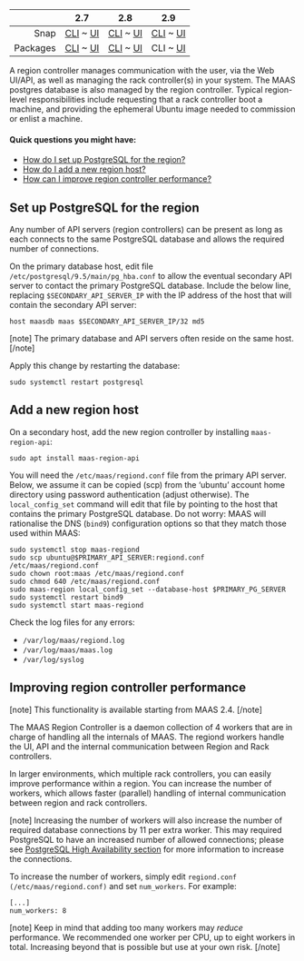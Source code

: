 <!-- deb-2-7-cli
||2.7|2.8|2.9|
|-----:|:-----:|:-----:|:-----:|
|Snap|[CLI](/t/region-controllers-snap-2-7-cli/3066) ~ [UI](/t/region-controllers-snap-2-7-ui/3067)|[CLI](/t/region-controllers-snap-2-8-cli/3068) ~ [UI](/t/region-controllers-snap-2-8-ui/3069)|[CLI](/t/region-controllers-snap-2-9-cli/3070) ~ [UI](/t/region-controllers-snap-2-9-ui/3071)|
|Packages|CLI ~ [UI](/t/region-controllers-deb-2-7-ui/3073)|[CLI](/t/region-controllers-deb-2-8-cli/3074) ~ [UI](/t/region-controllers-deb-2-8-ui/3075)|[CLI](/t/region-controllers-deb-2-9-cli/3076) ~ [UI](/t/region-controllers-deb-2-9-ui/3077)|
 deb-2-7-cli -->

<!-- deb-2-7-ui
||2.7|2.8|2.9|
|-----:|:-----:|:-----:|:-----:|
|Snap|[CLI](/t/region-controllers-snap-2-7-cli/3066) ~ [UI](/t/region-controllers-snap-2-7-ui/3067)|[CLI](/t/region-controllers-snap-2-8-cli/3068) ~ [UI](/t/region-controllers-snap-2-8-ui/3069)|[CLI](/t/region-controllers-snap-2-9-cli/3070) ~ [UI](/t/region-controllers-snap-2-9-ui/3071)|
|Packages|[CLI](/t/region-controllers-deb-2-7-cli/3072) ~ UI|[CLI](/t/region-controllers-deb-2-8-cli/3074) ~ [UI](/t/region-controllers-deb-2-8-ui/3075)|[CLI](/t/region-controllers-deb-2-9-cli/3076) ~ [UI](/t/region-controllers-deb-2-9-ui/3077)|
 deb-2-7-ui -->

<!-- deb-2-8-cli
||2.7|2.8|2.9|
|-----:|:-----:|:-----:|:-----:|
|Snap|[CLI](/t/region-controllers-snap-2-7-cli/3066) ~ [UI](/t/region-controllers-snap-2-7-ui/3067)|[CLI](/t/region-controllers-snap-2-8-cli/3068) ~ [UI](/t/region-controllers-snap-2-8-ui/3069)|[CLI](/t/region-controllers-snap-2-9-cli/3070) ~ [UI](/t/region-controllers-snap-2-9-ui/3071)|
|Packages|[CLI](/t/region-controllers-deb-2-7-cli/3072) ~ [UI](/t/region-controllers-deb-2-7-ui/3073)|CLI ~ [UI](/t/region-controllers-deb-2-8-ui/3075)|[CLI](/t/region-controllers-deb-2-9-cli/3076) ~ [UI](/t/region-controllers-deb-2-9-ui/3077)|
 deb-2-8-cli -->

<!-- deb-2-8-ui
||2.7|2.8|2.9|
|-----:|:-----:|:-----:|:-----:|
|Snap|[CLI](/t/region-controllers-snap-2-7-cli/3066) ~ [UI](/t/region-controllers-snap-2-7-ui/3067)|[CLI](/t/region-controllers-snap-2-8-cli/3068) ~ [UI](/t/region-controllers-snap-2-8-ui/3069)|[CLI](/t/region-controllers-snap-2-9-cli/3070) ~ [UI](/t/region-controllers-snap-2-9-ui/3071)|
|Packages|[CLI](/t/region-controllers-deb-2-7-cli/3072) ~ [UI](/t/region-controllers-deb-2-7-ui/3073)|[CLI](/t/region-controllers-deb-2-8-cli/3074) ~ UI|[CLI](/t/region-controllers-deb-2-9-cli/3076) ~ [UI](/t/region-controllers-deb-2-9-ui/3077)|
 deb-2-8-ui -->

||2.7|2.8|2.9|
|-----:|:-----:|:-----:|:-----:|
|Snap|[CLI](/t/region-controllers-snap-2-7-cli/3066) ~ [UI](/t/region-controllers-snap-2-7-ui/3067)|[CLI](/t/region-controllers-snap-2-8-cli/3068) ~ [UI](/t/region-controllers-snap-2-8-ui/3069)|[CLI](/t/region-controllers-snap-2-9-cli/3070) ~ [UI](/t/region-controllers-snap-2-9-ui/3071)|
|Packages|[CLI](/t/region-controllers-deb-2-7-cli/3072) ~ [UI](/t/region-controllers-deb-2-7-ui/3073)|[CLI](/t/region-controllers-deb-2-8-cli/3074) ~ [UI](/t/region-controllers-deb-2-8-ui/3075)|CLI ~ [UI](/t/region-controllers-deb-2-9-ui/3077)|

<!-- deb-2-9-ui
||2.7|2.8|2.9|
|-----:|:-----:|:-----:|:-----:|
|Snap|[CLI](/t/region-controllers-snap-2-7-cli/3066) ~ [UI](/t/region-controllers-snap-2-7-ui/3067)|[CLI](/t/region-controllers-snap-2-8-cli/3068) ~ [UI](/t/region-controllers-snap-2-8-ui/3069)|[CLI](/t/region-controllers-snap-2-9-cli/3070) ~ [UI](/t/region-controllers-snap-2-9-ui/3071)|
|Packages|[CLI](/t/region-controllers-deb-2-7-cli/3072) ~ [UI](/t/region-controllers-deb-2-7-ui/3073)|[CLI](/t/region-controllers-deb-2-8-cli/3074) ~ [UI](/t/region-controllers-deb-2-8-ui/3075)|[CLI](/t/region-controllers-deb-2-9-cli/3076) ~ UI|
 deb-2-9-ui -->

<!-- snap-2-7-cli
||2.7|2.8|2.9|
|-----:|:-----:|:-----:|:-----:|
|Snap|CLI ~ [UI](/t/region-controllers-snap-2-7-ui/3067)|[CLI](/t/region-controllers-snap-2-8-cli/3068) ~ [UI](/t/region-controllers-snap-2-8-ui/3069)|[CLI](/t/region-controllers-snap-2-9-cli/3070) ~ [UI](/t/region-controllers-snap-2-9-ui/3071)|
|Packages|[CLI](/t/region-controllers-deb-2-7-cli/3072) ~ [UI](/t/region-controllers-deb-2-7-ui/3073)|[CLI](/t/region-controllers-deb-2-8-cli/3074) ~ [UI](/t/region-controllers-deb-2-8-ui/3075)|[CLI](/t/region-controllers-deb-2-9-cli/3076) ~ [UI](/t/region-controllers-deb-2-9-ui/3077)|
 snap-2-7-cli -->

<!-- snap-2-7-ui
||2.7|2.8|2.9|
|-----:|:-----:|:-----:|:-----:|
|Snap|[CLI](/t/region-controllers-snap-2-7-cli/3066) ~ UI|[CLI](/t/region-controllers-snap-2-8-cli/3068) ~ [UI](/t/region-controllers-snap-2-8-ui/3069)|[CLI](/t/region-controllers-snap-2-9-cli/3070) ~ [UI](/t/region-controllers-snap-2-9-ui/3071)|
|Packages|[CLI](/t/region-controllers-deb-2-7-cli/3072) ~ [UI](/t/region-controllers-deb-2-7-ui/3073)|[CLI](/t/region-controllers-deb-2-8-cli/3074) ~ [UI](/t/region-controllers-deb-2-8-ui/3075)|[CLI](/t/region-controllers-deb-2-9-cli/3076) ~ [UI](/t/region-controllers-deb-2-9-ui/3077)|
 snap-2-7-ui -->

<!-- snap-2-8-cli
||2.7|2.8|2.9|
|-----:|:-----:|:-----:|:-----:|
|Snap|[CLI](/t/region-controllers-snap-2-7-cli/3066) ~ [UI](/t/region-controllers-snap-2-7-ui/3067)|CLI ~ [UI](/t/region-controllers-snap-2-8-ui/3069)|[CLI](/t/region-controllers-snap-2-9-cli/3070) ~ [UI](/t/region-controllers-snap-2-9-ui/3071)|
|Packages|[CLI](/t/region-controllers-deb-2-7-cli/3072) ~ [UI](/t/region-controllers-deb-2-7-ui/3073)|[CLI](/t/region-controllers-deb-2-8-cli/3074) ~ [UI](/t/region-controllers-deb-2-8-ui/3075)|[CLI](/t/region-controllers-deb-2-9-cli/3076) ~ [UI](/t/region-controllers-deb-2-9-ui/3077)|
 snap-2-8-cli -->

<!-- snap-2-8-ui
||2.7|2.8|2.9|
|-----:|:-----:|:-----:|:-----:|
|Snap|[CLI](/t/region-controllers-snap-2-7-cli/3066) ~ [UI](/t/region-controllers-snap-2-7-ui/3067)|[CLI](/t/region-controllers-snap-2-8-cli/3068) ~ UI|[CLI](/t/region-controllers-snap-2-9-cli/3070) ~ [UI](/t/region-controllers-snap-2-9-ui/3071)|
|Packages|[CLI](/t/region-controllers-deb-2-7-cli/3072) ~ [UI](/t/region-controllers-deb-2-7-ui/3073)|[CLI](/t/region-controllers-deb-2-8-cli/3074) ~ [UI](/t/region-controllers-deb-2-8-ui/3075)|[CLI](/t/region-controllers-deb-2-9-cli/3076) ~ [UI](/t/region-controllers-deb-2-9-ui/3077)|
 snap-2-8-ui -->

<!-- snap-2-9-cli
||2.7|2.8|2.9|
|-----:|:-----:|:-----:|:-----:|
|Snap|[CLI](/t/region-controllers-snap-2-7-cli/3066) ~ [UI](/t/region-controllers-snap-2-7-ui/3067)|[CLI](/t/region-controllers-snap-2-8-cli/3068) ~ [UI](/t/region-controllers-snap-2-8-ui/3069)|CLI ~ [UI](/t/region-controllers-snap-2-9-ui/3071)|
|Packages|[CLI](/t/region-controllers-deb-2-7-cli/3072) ~ [UI](/t/region-controllers-deb-2-7-ui/3073)|[CLI](/t/region-controllers-deb-2-8-cli/3074) ~ [UI](/t/region-controllers-deb-2-8-ui/3075)|[CLI](/t/region-controllers-deb-2-9-cli/3076) ~ [UI](/t/region-controllers-deb-2-9-ui/3077)|
 snap-2-9-cli -->

<!-- snap-2-9-ui
||2.7|2.8|2.9|
|-----:|:-----:|:-----:|:-----:|
|Snap|[CLI](/t/region-controllers-snap-2-7-cli/3066) ~ [UI](/t/region-controllers-snap-2-7-ui/3067)|[CLI](/t/region-controllers-snap-2-8-cli/3068) ~ [UI](/t/region-controllers-snap-2-8-ui/3069)|[CLI](/t/region-controllers-snap-2-9-cli/3070) ~ UI|
|Packages|[CLI](/t/region-controllers-deb-2-7-cli/3072) ~ [UI](/t/region-controllers-deb-2-7-ui/3073)|[CLI](/t/region-controllers-deb-2-8-cli/3074) ~ [UI](/t/region-controllers-deb-2-8-ui/3075)|[CLI](/t/region-controllers-deb-2-9-cli/3076) ~ [UI](/t/region-controllers-deb-2-9-ui/3077)|
 snap-2-9-ui -->

A region controller manages communication with the user, via the Web UI/API, as well as managing the rack controller(s) in your system.  The MAAS postgres database is also managed by the region controller.  Typical region-level responsibilities include requesting that a rack controller boot a machine, and providing the ephemeral Ubuntu image needed to commission or enlist a machine.  

#### Quick questions you might have:

* [How do I set up PostgreSQL for the region?](/t/region-controllers/772#heading--postgresql-setup)
* [How do I add a new region host?](/t/region-controllers/772#heading--adding-a-new-region-host)
* [How can I improve region controller performance?](/t/region-controllers/772#heading--increasing-regiond-daemon-workers)

<h2 id="heading--postgresql-setup">Set up PostgreSQL for the region</h2>

Any number of API servers (region controllers) can be present as long as each connects to the same PostgreSQL database and allows the required number of connections.

On the primary database host, edit file <code>/etc/postgresql/9.5/main/pg_hba.conf</code> to allow the eventual secondary API server to contact the primary PostgreSQL database. Include the below line, replacing
<code>$SECONDARY_API_SERVER_IP</code> with the IP address of the host that will contain the secondary API server:

    host maasdb maas $SECONDARY_API_SERVER_IP/32 md5

[note]
The primary database and API servers often reside on the same host.
[/note]

Apply this change by restarting the database:

    sudo systemctl restart postgresql

<h2 id="heading--adding-a-new-region-host">Add a new region host</h2>

On a secondary host, add the new region controller by installing <code>maas-region-api</code>:

    sudo apt install maas-region-api

You will need the <code>/etc/maas/regiond.conf</code> file from the primary API server. Below, we assume it can be copied (scp) from the ‘ubuntu’ account home directory using password authentication (adjust otherwise). The <code>local_config_set</code> command will edit that file by pointing to the host that contains the primary PostgreSQL database. Do not worry: MAAS will rationalise the DNS (<code>bind9</code>) configuration options so that they match those used within MAAS:

    sudo systemctl stop maas-regiond
    sudo scp ubuntu@$PRIMARY_API_SERVER:regiond.conf /etc/maas/regiond.conf
    sudo chown root:maas /etc/maas/regiond.conf
    sudo chmod 640 /etc/maas/regiond.conf
    sudo maas-region local_config_set --database-host $PRIMARY_PG_SERVER
    sudo systemctl restart bind9
    sudo systemctl start maas-regiond

Check the log files for any errors:

* <code>/var/log/maas/regiond.log</code></li>
* <code>/var/log/maas/maas.log</code></li>
* <code>/var/log/syslog</code></li>

<h2 id="heading--increasing-regiond-daemon-workers">Improving region controller performance</h2>

[note]
This functionality is available starting from MAAS 2.4.
[/note]

The MAAS Region Controller is a daemon collection of 4 workers that are in charge of handling all the internals of MAAS. The regiond workers handle the UI, API and the internal communication between Region and Rack controllers.

In larger environments, which multiple rack controllers, you can easily improve performance within a region.  You can increase the number of workers, which allows faster (parallel) handling of internal communication between region and rack controllers.

[note]
Increasing the number of workers will also increase the number of required database connections by 11 per extra worker. This may required PostgreSQL to have an increased number of allowed connections; please see <a href="/t/high-availability/804#heading--region-controller-ha">PostgreSQL High Availability section</a> for more information to increase the connections.

To increase the number of workers, simply edit <code>regiond.conf (/etc/maas/regiond.conf)</code> and set <code>num_workers</code>. For example:

    [...]
    num_workers: 8

[note]
Keep in mind that adding too many workers may <em>reduce</em> performance. We recommended one worker per CPU, up to eight workers in total. Increasing beyond that is possible but use at your own risk.
[/note]